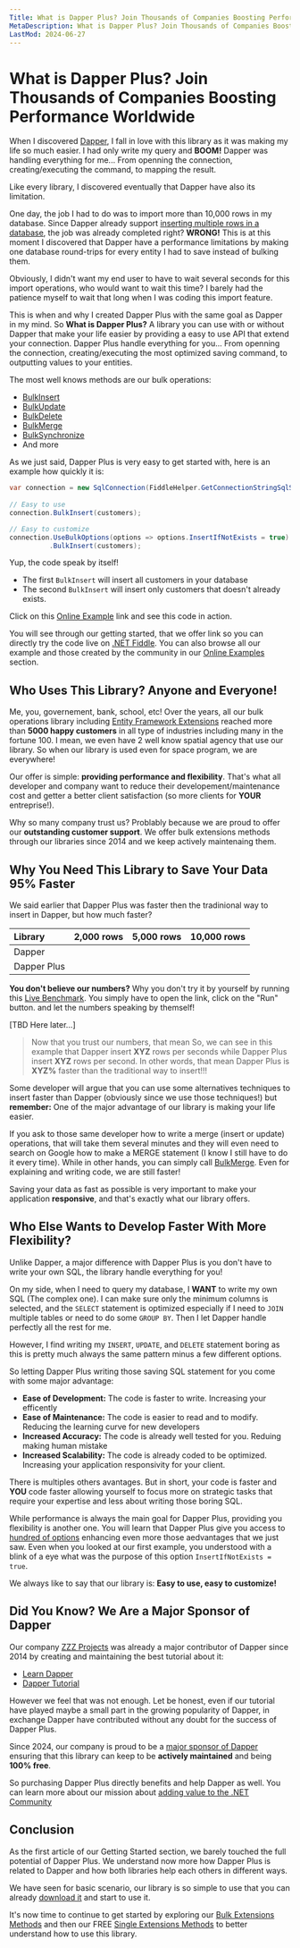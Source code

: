 ```yaml
---
Title: What is Dapper Plus? Join Thousands of Companies Boosting Performance Worldwide
MetaDescription: What is Dapper Plus? Join Thousands of Companies Boosting Performance Worldwide 
LastMod: 2024-06-27
---
```


# What is Dapper Plus? Join Thousands of Companies Boosting Performance Worldwide

When I discovered [Dapper](https://www.learndapper.com/), I fall in love with this library as it was making my life so much easier. I had only write my query and **BOOM!** Dapper was handling everything for me... From openning the connection, creating/executing the command, to mapping the result.

Like every library, I discovered eventually that Dapper have also its limitation.

One day, the job I had to do was to import more than 10,000 rows in my database. Since Dapper already support [inserting multiple rows in a database](https://www.learndapper.com/saving-data/insert#dapper-insert-multiple-rows), the job was already completed right? **WRONG!** This is at this moment I discovered that Dapper have a performance limitations by making one database round-trips for every entity I had to save instead of bulking them.

Obviously, I didn't want my end user to have to wait several seconds for this import operations, who would want to wait this time? I barely had the patience myself to wait that long when I was coding this import feature.

This is when and why I created Dapper Plus with the same goal as Dapper in my mind. So **What is Dapper Plus?** A library you can use with or without Dapper that make your life easier by providing a easy to use API that extend your connection. Dapper Plus handle everything for you... From openning the connection, creating/executing the most optimized saving command, to outputting values to your entities.


The most well knows methods are our bulk operations:
- [BulkInsert](/bulk-insert)
- [BulkUpdate](/bulk-update)
- [BulkDelete](/bulk-delete)
- [BulkMerge](/bulk-merge)
- [BulkSynchronize](/bulk-synchronize)
- And more


As we just said, Dapper Plus is very easy to get started with, here is an example how quickly it is:

```csharp
var connection = new SqlConnection(FiddleHelper.GetConnectionStringSqlServer());
		
// Easy to use
connection.BulkInsert(customers);

// Easy to customize
connection.UseBulkOptions(options => options.InsertIfNotExists = true)
          .BulkInsert(customers);
```

Yup, the code speak by itself!

- The first `BulkInsert` will insert all customers in your database 
- The second `BulkInsert` will insert only customers that doesn't already exists.

Click on this [Online Example](#) link and see this code in action.

You will see through our getting started, that we offer link so you can directly try the code live on [.NET Fiddle](https://dotnetfiddle.net/). You can also browse all our example and those created by the community in our [Online Examples](/online-examples) section.

## Who Uses This Library? Anyone and Everyone!

Me, you, governement, bank, school, etc! Over the years, all our bulk operations library including [Entity Framework Extensions](https://entityframework-extensions.net/) reached more than **5000 happy customers** in all type of industries including many in the fortune 100. I mean, we even have 2 well know spatial agency that use our library. So when our library is used  even for space program, we are everywhere!

Our offer is simple: **providing performance and flexibility**. That's what all developer and company want to reduce their developement/maintenance cost and getter a better client satisfaction (so more clients for **YOUR** entreprise!).

Why so many company trust us? Problably because we are proud to offer our **outstanding customer support**. We offer bulk extensions methods through our libraries since 2014 and we keep actively maintenaing them.

## Why You Need This Library to Save Your Data 95% Faster

We said earlier that Dapper Plus was faster then the tradinional way to insert in Dapper, but how much faster?

| Library | 2,000 rows | 5,000 rows | 10,000 rows |
| :------ | :--------: | :--------: | :---------: |
| Dapper ||||
| Dapper Plus ||||

**You don't believe our numbers?** Why you don't try it by yourself by running this [Live Benchmark](https://dotnetfiddle.net/nI4D4E). You simply have to open the link, click on the "Run" button. and let the numbers speaking by themself!

[TBD Here later...]
> Now that you trust our numbers, that mean 
> So, we can see in this example that Dapper insert **XYZ** rows per seconds while Dapper Plus insert **XYZ** rows per second.
> In other words, that mean Dapper Plus is **XYZ%** faster than the traditional way to insert!!!

Some developer will argue that you can use some alternatives techniques to insert faster than Dapper (obviously since we use those techniques!) but **remember:** One of the major advantage of our library is making your life easier.

If you ask to those same developer how to write a merge (insert or update) operations, that will take them several minutes and they will even need to search on Google how to make a MERGE statement (I know I still have to do it every time). While in other hands, you can simply call [BulkMerge](/bulk-merge). Even for explaining and writing code, we are still faster!

Saving your data as fast as possible is very important to make your application **responsive**, and that's exactly what our library offers.

## Who Else Wants to Develop Faster With More Flexibility? 

Unlike Dapper, a major difference with Dapper Plus is you don't have to write your own SQL, the library handle everything for you!

On my side, when I need to query my database, I **WANT** to write my own SQL (The complex one). I can make sure only the minimum columns is selected, and the `SELECT` statement is optimized especially if I need to `JOIN` multiple tables or need to do some `GROUP BY`. Then I let Dapper handle perfectly all the rest for me.

However, I find writing my `INSERT`, `UPDATE`, and `DELETE` statement boring as this is pretty much always the same pattern minus a few different options.

So letting Dapper Plus writing those saving SQL statement for you come with some major advantage:

- **Ease of Development:** The code is faster to write. Increasing your efficently
- **Ease of Maintenance:** The code is easier to read and to modify. Reducing the learning curve for new developers
- **Increased Accuracy:** The code is already well tested for you. Reduing making human mistake
- **Increased Scalability:** The code is already coded to be optimized. Increasing your application responsivity for your client.

There is multiples others avantages. But in short, your code is faster and **YOU** code faster allowing yourself to focus more on strategic tasks that require your expertise and less about writing those boring SQL.

While performance is always the main goal for Dapper Plus, providing you flexibility is another one. You will learn that Dapper Plus give you access to [hundred of options](#) enhancing even more those aedvantages that we just saw. Even when you looked at our first example, you understood with a blink of a eye what was the purpose of this option `InsertIfNotExists = true`.

We always like to say that our library is: **Easy to use, easy to customize!**

## Did You Know? We Are a Major Sponsor of Dapper

Our company [ZZZ Projects](https://zzzprojects.com/) was already a major contributor of Dapper since 2014 by creating and maintaining the best tutorial about it:

- [Learn Dapper](https://www.learndapper.com/)
- [Dapper Tutorial](https://dappertutorial.net/)

However we feel that was not enough. Let be honest, even if our tutorial have played maybe a small part in the growing popularity of Dapper, in exchange Dapper have contributed without any doubt for the success of Dapper Plus.

Since 2024, our company is proud to be a [major sponsor of Dapper](https://dapperlib.github.io/Dapper/dapperplus) ensuring that this library can keep to be **actively maintained** and being **100% free**.

So purchasing Dapper Plus directly benefits and help Dapper as well. You can learn more about our mission about [adding value to the .NET Community](#)

## Conclusion 

As the first article of our Getting Started section, we barely touched the full potential of Dapper Plus. We understand now more how Dapper Plus is related to Dapper and how both libraries help each others in different ways.

We have seen for basic scenario, our library is so simple to use that you can already [download it](/download) and start to use it.

It's now time to continue to get started by exploring our [Bulk Extensions Methods](#todo) and then our FREE [Single Extensions Methods](#) to better understand how to use this library.